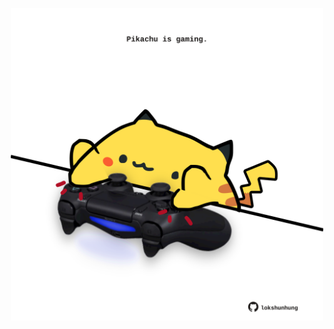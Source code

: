 <!-- built at 27/02/2024, 21:00:43 UTC -->
<p align="center">
  <img width="500" height="500" src="./ReadmeImage.svg">
</p>
